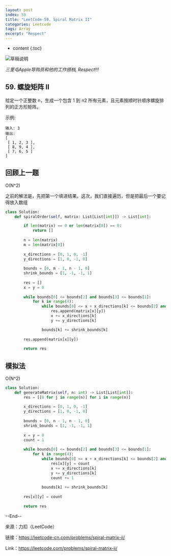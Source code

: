 ```yaml
---
layout: post
index: 59
title: "LeetCode-59. Spiral Matrix II"
categories: Leetcode
tags: Array
excerpt: "Respect"
---
```


* content
{:toc}

![草稿说明](https://geemaple.github.io/images/leetcode-sketch-algorithm-59.png)

*三里屯Apple导购员和他的工作搭档, Respect!!!​*

## 59. 螺旋矩阵 II

给定一个正整数 n，生成一个包含 1 到 n2 所有元素，且元素按顺时针顺序螺旋排列的正方形矩阵。

示例:

```
输入: 3
输出:
[
 [ 1, 2, 3 ],
 [ 8, 9, 4 ],
 [ 7, 6, 5 ]
]
```

## 回顾上一题

O(N^2)

之前的解法是，先把第一个填进结果。这次，我们直接遍历，但是把最后一个要记得放入数组

```python
class Solution:
    def spiralOrder(self, matrix: List[List[int]]) -> List[int]:

        if len(matrix) == 0 or len(matrix[0]) == 0:
            return []
        
        n = len(matrix)
        m = len(matrix[0])
        
        x_directions = [0, 1, 0, -1]
        y_directions = [1, 0, -1, 0]
            
        bounds = [0, m - 1, n - 1, 0]
        shrink_bounds = [1, -1, -1, 1]
            
        res = []
        x = y = 0
            
        while bounds[0] <= bounds[2] and bounds[3] <= bounds[1]:
            for k in range(4):
                while bounds[0] <= x + x_directions[k] <= bounds[2] and bounds[3] <= y + y_directions[k] <= bounds[1]:
                    res.append(matrix[x][y])
                    x += x_directions[k]
                    y += y_directions[k]

                bounds[k] += shrink_bounds[k]
        
        res.append(matrix[x][y])
        
        return res
```

## 模拟法

O(N^2)

```python
class Solution:
    def generateMatrix(self, n: int) -> List[List[int]]:
        res = [[0 for j in range(n)] for i in range(n)]
            
        x_directions = [0, 1, 0, -1]
        y_directions = [1, 0, -1, 0]
            
        bounds = [0, n - 1, n - 1, 0]
        shrink_bounds = [1, -1, -1, 1]
            
        x = y = 0
        count = 1
            
        while bounds[0] <= bounds[2] and bounds[3] <= bounds[1]:
            for k in range(4):
                while bounds[0] <= x + x_directions[k] <= bounds[2] and bounds[3] <= y + y_directions[k] <= bounds[1]:
                    res[x][y] = count
                    x += x_directions[k]
                    y += y_directions[k]
                    count += 1
                    
                bounds[k] += shrink_bounds[k]
        
        res[x][y] = count
        
        return res
```

--End--

来源：力扣（LeetCode）

链接：https://leetcode-cn.com/problems/spiral-matrix-ii/

Link：https://leetcode.com/problems/spiral-matrix-ii/
